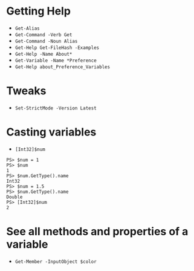# Getting Help
- `Get-Alias`
- `Get-Command -Verb Get`
- `Get-Command -Noun Alias`
- `Get-Help Get-FileHash -Examples`
- `Get-Help -Name About*`
- `Get-Variable -Name *Preference`
- `Get-Help about_Preference_Variables`
# Tweaks
- `Set-StrictMode -Version Latest`
# Casting variables
- `[Int32]$num`
```
PS> $num = 1
PS> $num
1
PS> $num.GetType().name
Int32
PS> $num = 1.5
PS> $num.GetType().name
Double
PS> [Int32]$num
2

```
# See all methods and properties of a variable
- `Get-Member -InputObject $color`
